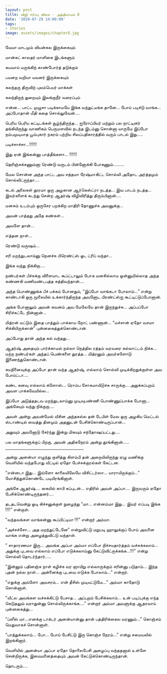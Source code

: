 ```yaml
---
layout: post
title: விழி ஈர்ப்பு விசை - அத்தியாயம் 8
date: '2020-07-29 14:00:00'
tags:
- stories
image: assets/images/chapter8.jpg
---
```

வேயா மாடமும் வியன்கல இருக்கையும்

மான்கட் காலதர் மாளிகை இடங்களும்

கயவாய் மருங்கிற் காண்போர்த் தடுக்கும்

பயனற வறியா யவனர் இருக்கையும்

கலந்தரு திருவிற் புலம்பெயர் மாக்கள்

கலந்திருந் துறையும் இலங்குநீர் வரைப்பும்

என்ன… பாட்ட முழுசா படிக்காமயே இங்க வந்துட்டீங்க தானே… போய் படிச்டு வாங்க… அப்போதான் மீதி கதை சொல்லுவேன்….

பெரிய பெரிய கட்டிடங்கள் சூழ்ந்திருந்த… ஐரோப்பியர் மற்றும் பல நாட்டினர் தங்கியிருந்து வாணிகம் பெருமளவில் நடந்த இடம்னு சொன்னா யாருமே இப்போ நம்பமுடியாத பூம்புகார் நகரம் பற்றிய சிலப்பதிகாரத்தில் வரும் பாடல் இது…..

படிச்சாச்சா…!!!!!!

இது ஏன் இங்கன்னு பாத்தீங்களா… !!!!!!

தெரிஞ்சுக்கணும்னா ரெண்டு வருடம் பின்னோக்கி போகணும்………

மேல சொன்ன அந்த பாட்ட அவ சத்தமா ரேஷ்மாகிட்ட சொல்லி அதோட அர்த்தமும் சொல்லிட்ருந்தா….

கடல் அலைகள் தூரமா ஒரு அழகான ஆர்கெஸ்ட்ரா நடத்த… இவ பாடம் நடத்த… இவர்களைக் கடந்து சென்ற ஆதர்ஷ் விழிவிரித்து திரும்பினான்….

மனசும் உடம்பும் ஒருசேர பறக்கிற மாதிரி தோணுச்சு அவனுக்கு…

அவன் பாத்தது அதே கண்கள்…

அவளே தான்…

எத்தன நாள்…

ரெண்டு வருஷம்…

சரி மறந்துடலாம்னு நெனச்சு பிரெண்ட்ஸ் ஓட ட்ரிப் வந்தா…

இங்க வந்து நிக்கிறா….

நண்பர்கள் பீச்சுக்கு விளையாட கூப்ட்டாலும் போக மனசில்லாம ஒன்னுமில்லாத அந்த கண்ணகி மணிமண்டபத்த சுத்திவந்தான்….

அந்த பொண்ணுங்க பீச் பக்கம் போனதும், “இப்போ வாங்கடா போலாம்…” என்று காண்டாகி ஒரு மூலையில் உக்கார்ந்திருந்த அவனோட பிரண்ட்ஸ்ஐ கூட்டிட்டுப்போனான்.

அங்க போனாலும் அவன் கவனம் அவ மேலேயே தான் இருந்துச்சு… அப்பப்போ சிரிச்சுட்டே நின்னான்…

மித்ரன் மட்டும் இதை பாத்தும் பாக்காம நோட் பண்ணான்… “மச்சான் ஏதோ வசமா சிக்கியிருக்கான்” புன்னகைத்துக்கொண்டான்.

அப்போது தான் அந்த கல் வந்தது…

ஆதர்ஷ் அதையும் பார்க்காமல் நல்லா நெத்தில ரத்தம் வரவரை கல்லாட்டம் நிக்க…மற்ற நண்பர்கள் அந்தப் பெண்களை துரத்த… மித்ரனும் அவர்களோடு இணைந்துகொண்டான்.

சுயநினைவுக்கு அப்போ தான் வந்த ஆதர்ஷ், எல்லாம் சொல்லி முடிக்கிறதுக்குள்ள அவ போய்ட்டா….

கண்ட கனவு எல்லாம் க்ளோஸ்…
ரொம்ப சோகமாயிடுச்சு சாருக்கு…
அதுக்கப்புறம் அவள பாக்கவேயில்ல…

இப்போ அடுத்ததடவ மறந்துடலாம்னு முடிவுபண்ணி பொண்ணுப்பாக்க போனா… அங்கேயும் வந்து நிக்குறா….

அவள் அன்று அவன்மேல் வீசின அந்தகல்ல தன் டேபிள் மேல ஒரு அழகிய மெட்டல் ஸ்டாண்டில் வைத்து தினமும் அதனுடன் பேசிக்கொண்டிருப்பான்…

அதுவும் அவனோடு சேர்ந்து இன்று மிகவும் சந்தோஷப்பட்டது….

பல மாதங்களுக்குப் பிறகு, அவன் அதிகநேரம் அன்று தூங்கினான்…..

<hr style="width:50%;height:2px;border-width:0;color:gray;background-color:gray" >

அன்று அனன்யா எழுந்து குளித்து கிளம்பி தன் அறையிலிருந்து ஏழு மணிக்கு வெளியில் வந்தபோது வீட்டில் ஏதோ  பேச்சுக்குரல்கள் கேட்டன.

“என்னடா இது… இவ்ளோ காலையிலேயே விசிட்டர்ஸா… யாராயிருக்கும்…” யோசித்துக்கொண்டே படியிரங்கினாள்.

அங்கே ஆதர்ஷ்…. கையில் காபி கப்புடன்… எதிரில் அவள் அப்பா….
இருவரும் ஏதோ பேசிக்கொண்டிருந்தனர்….

தடதடவென்று ஓடி கிச்சனுக்குள் நுழைந்து “மா… என்னம்மா இது… இவர் எப்படி இங்க !!!!” என்றாள்.

“வந்தவங்கள வாங்கன்னு கூப்பிட்டியா !!!” என்றார் அம்மா.

“அச்சச்சோ… அத மறந்துட்டேனே” என்றுவிட்டு மறுபடி ஹாலுக்குப் போய் அவனை வாங்க என்று அழைத்துவிட்டு வந்தாள்.

“ சாதாரணமா இரு… அவங்க அப்பா அம்மா எப்போ நிச்சயதார்த்தம் வச்சுக்கலாம்… அதுக்கு புடவை எல்லாம் எப்போ எடுக்கலாம்னு கேட்டுவிட்ருக்கங்க…!!!” என்று சொல்லி தொடர்ந்தார்…..

“இன்னும் பதினஞ்சு நாள் கழிச்சு வர ஞாயிறு எல்லாருக்கும் சரின்னு படுதாம்… இந்த புதன் நல்ல நாள்… அன்னைக்கு புடவை எடுக்க போலாம்…” என்றார்.

“எதுக்கு அவ்ளோ அவசரம்… என் தீசிஸ் முடியட்டுமே…” அம்மா காதோடு சொன்னாள்.

“வீட்ல அவங்கள வச்சுக்கிட்டு பேசாத… அப்புறம் பேசிக்கலாம்… உன் படிப்புக்கு எந்த கெடுதலும் வராதுன்னு சொல்லிருக்காங்க….” என்றார் அம்மா அவளுக்கு ஆதரவாய் புன்னகைத்து…

“ப்ளீஸ் மா…எனக்கு டாக்டர் அனன்யான்னு தான் பத்திரிக்கைல வரணும்…” கொஞ்சம் மெதுவாகச் சொன்னாள்.

“பாத்துக்கலாம்… போ… போய் பேசிட்டு இரு கொஞ்ச நேரம்…” என்று சமையலில் இறங்கினார்.

வெளியில் அனன்யா அப்பா ஏதோ தொலைபேசி அழைப்பு வந்ததனால் உள்ளே சென்றிருக்க,  இவையனைத்தையும் அவன் கேட்டுக்கொண்டிருந்தான்.

தொடரும்....
